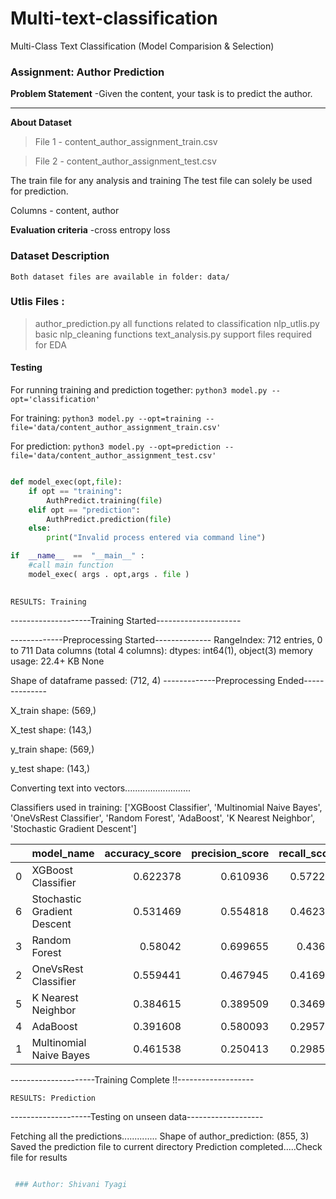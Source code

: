 # Multi-text-classification
Multi-Class Text Classification (Model Comparision &amp; Selection)

### Assignment: Author Prediction

**Problem Statement** -Given the content, your task is to predict the author.

---
**About Dataset**
>File 1 - content_author_assignment_train.csv

>File 2 - content_author_assignment_test.csv

The train file for any analysis and training
The test file can solely be used for prediction.

Columns - content, author

**Evaluation criteria** -cross entropy loss

### Dataset Description
`Both dataset files are available in folder: data/`

### Utlis Files : 
 > author_prediction.py
 all functions related to classification 
 > nlp_utlis.py
 basic nlp_cleaning functions
 > text_analysis.py
 support files required for EDA
 
 #### Testing

For running training and prediction together: `python3 model.py --opt='classification'`

For training: `python3 model.py --opt=training --file='data/content_author_assignment_train.csv'`

For prediction: `python3 model.py --opt=prediction --file='data/content_author_assignment_test.csv'`

```python

def model_exec(opt,file):
    if opt == "training":
        AuthPredict.training(file)
    elif opt == "prediction":
        AuthPredict.prediction(file)
    else:
        print("Invalid process entered via command line")

if  __name__  ==  "__main__" : 
    #call main function
    model_exec( args . opt,args . file )
   
```
`RESULTS: Training`

--------------------Training Started---------------------

-------------Preprocessing Started--------------
RangeIndex: 712 entries, 0 to 711
Data columns (total 4 columns):
dtypes: int64(1), object(3)
memory usage: 22.4+ KB
None

 Shape of dataframe passed: (712, 4)
-------------Preprocessing Ended--------------

X_train shape:  (569,)

X_test shape:  (143,)

y_train shape:  (569,)

y_test shape:  (143,)

Converting text into vectors..........................

Classifiers used in training:  ['XGBoost Classifier', 'Multinomial Naive Bayes', 'OneVsRest Classifier', 'Random Forest', 'AdaBoost', 'K Nearest Neighbor', 'Stochastic Gradient Descent']

|    | model_name                  |   accuracy_score |   precision_score |   recall_score |   f1_score |   log_loss |
|---:|:----------------------------|-----------------:|------------------:|---------------:|-----------:|-----------:|
|  0 | XGBoost Classifier          |         0.622378 |          0.610936 |       0.572246 |   0.583308 |    1.1072  |
|  6 | Stochastic Gradient Descent |         0.531469 |          0.554818 |       0.462336 |   0.481236 |    1.08219 |
|  3 | Random Forest               |         0.58042  |          0.699655 |       0.43664  |   0.417319 |    1.05376 |
|  2 | OneVsRest Classifier        |         0.559441 |          0.467945 |       0.416984 |   0.402733 |    1.23398 |
|  5 | K Nearest Neighbor          |         0.384615 |          0.389509 |       0.346919 |   0.314551 |    6.43052 |
|  4 | AdaBoost                    |         0.391608 |          0.580093 |       0.295762 |   0.271179 |    1.13501 |
|  1 | Multinomial Naive Bayes     |         0.461538 |          0.250413 |       0.298536 |   0.240056 |    1.61109 |

---------------------Training Complete !!-------------------

`RESULTS: Prediction`

--------------------Testing on unseen data-------------------

Fetching all the predictions..............
 Shape of author_prediction: (855, 3)
Saved the prediction file to current directory
 Prediction completed.....Check file for results
```python

 ### Author: Shivani Tyagi